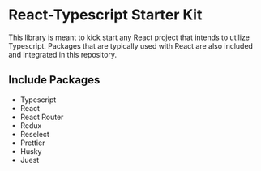 # React-Typescript Starter Kit

This library is meant to kick start any React project that intends to
utilize Typescript. Packages that are typically used with React are also
included and integrated in this repository.

## Include Packages

- Typescript
- React
- React Router
- Redux
- Reselect
- Prettier
- Husky
- Juest
